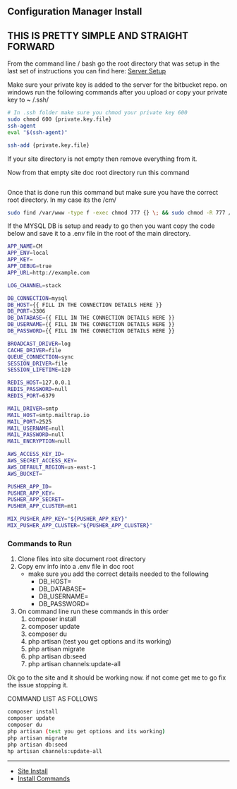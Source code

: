 ## Configuration Manager Install


<a name="section-1">

## THIS IS PRETTY SIMPLE AND STRAIGHT FORWARD

From the command line / bash go the root directory that was setup in the last set of instructions you can find here: [Server Setup](/docs/{{version}}/server-setup)

Make sure your private key is added to the server for the bitbucket repo. on windows run the following commands after you upload or copy your private key to ~ /.ssh/

```bash
# In .ssh folder make sure you chmod your private key 600
sudo chmod 600 {private.key.file}
ssh-agent
eval "$(ssh-agent)"

ssh-add {private.key.file}
```
If your site directory is not empty then remove everything from it. 

Now from that empty site doc root directory run this command

```bash

```
Once that is done run this command but make sure you have the correct root directory. In my case its the /cm/

```bash
sudo find /var/www -type f -exec chmod 777 {} \; && sudo chmod -R 777 /var/www/html/cm/storage

```


If the MYSQL DB is setup and ready to go then you want copy the code below and save it to a .env file in the root of the main directory.


```bash
APP_NAME=CM
APP_ENV=local
APP_KEY=
APP_DEBUG=true
APP_URL=http://example.com

LOG_CHANNEL=stack

DB_CONNECTION=mysql
DB_HOST={{ FILL IN THE CONNECTION DETAILS HERE }}
DB_PORT=3306
DB_DATABASE={{ FILL IN THE CONNECTION DETAILS HERE }}
DB_USERNAME={{ FILL IN THE CONNECTION DETAILS HERE }}
DB_PASSWORD={{ FILL IN THE CONNECTION DETAILS HERE }}

BROADCAST_DRIVER=log
CACHE_DRIVER=file
QUEUE_CONNECTION=sync
SESSION_DRIVER=file
SESSION_LIFETIME=120

REDIS_HOST=127.0.0.1
REDIS_PASSWORD=null
REDIS_PORT=6379

MAIL_DRIVER=smtp
MAIL_HOST=smtp.mailtrap.io
MAIL_PORT=2525
MAIL_USERNAME=null
MAIL_PASSWORD=null
MAIL_ENCRYPTION=null

AWS_ACCESS_KEY_ID=
AWS_SECRET_ACCESS_KEY=
AWS_DEFAULT_REGION=us-east-1
AWS_BUCKET=

PUSHER_APP_ID=
PUSHER_APP_KEY=
PUSHER_APP_SECRET=
PUSHER_APP_CLUSTER=mt1

MIX_PUSHER_APP_KEY="${PUSHER_APP_KEY}"
MIX_PUSHER_APP_CLUSTER="${PUSHER_APP_CLUSTER}"

```

<a name="section-2">

### Commands to Run
 
1. Clone files into site document root directory
2. Copy env info into a .env file in doc root
    * make sure you add the correct details needed to the following
        * DB_HOST=
        * DB_DATABASE=
        * DB_USERNAME=
        * DB_PASSWORD=
3.  On command line run these commands in this order
    1. composer install
    2. composer update
    3. composer du
    4. php artisan (test you get options and its working)
    5. php artisan migrate
    6. php artisan db:seed
    7. php artisan channels:update-all

Ok go to the site and it should be working now. if not come get me to go fix the issue stopping it.  

COMMAND LIST AS FOLLOWS
```bash 
composer install
composer update
composer du
php artisan (test you get options and its working)
php artisan migrate
php artisan db:seed
hp artisan channels:update-all
```









---
- [Site Install](#section-1)
- [Install Commands](#section-2)

